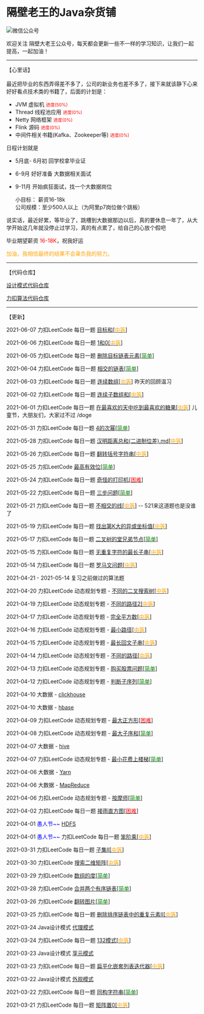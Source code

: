 # 隔壁老王的Java杂货铺

![微信公众号](./logo.png)

欢迎关注 隔壁大老王公众号，每天都会更新一些不一样的学习知识，让我们一起提高，一起加油！

<hr />

【心里话】<br /><br />
最近把毕业的东西弄得差不多了，公司的新业务也差不多了，接下来就该静下心来好好看点技术类的书籍了，后面的计划是：<br />
+ JVM 虚拟机 <small><font color=red>进度(50%)</font></small>
+ Thread 线程池应用 <small><font color=red>进度(0%)</font></small>
+ Netty 网络框架 <small><font color=red>进度(0%)</font></small>
+ Flink 源码 <small><font color=red>进度(0%)</font></small>
+ 中间件相关书籍(Kafka、Zookeeper等) <small><font color=red>进度(0%)</font></small>

日程计划就是
+ 5月底- 6月初 回学校拿毕业证
+ 6-9月 好好准备 大数据相关面试
+ 9-11月 开始疯狂面试，找一个大数据岗位

  小目标： 薪资16-18k<br />
  公司规模：至少500人以上（为阿里p7岗位做个跳板）

说实话，最近好累，等毕业了，跳槽到大数据那边以后，真的要休息一年了，从大学开始这几年就没停止过学习，真的有点累了，给自己的心放个假吧

毕业期望薪资 <font color=red>16-18K</font>，祝我好运

<font color=orange>加油，我相信最终的结果不会辜负我的努力。</font>

<hr />

【代码仓库】

[设计模式代码仓库](https://github.com/get2bad/java_design_mode)

[力扣算法代码仓库](https://github.com/get2bad/leetcode-algorithm)

<hr />

【更新】

2021-06-07 力扣LeetCode 每日一题 [目标和[<font color=orange>中等</font>]](./docs/算法/回溯/中等/目标和.md)

2021-06-06 力扣LeetCode 每日一题 [1和0[<font color=orange>中等</font>]](./docs/算法/动态规划/中等/1和0.md)

2021-06-05 力扣LeetCode 每日一题 [删除目标链表元素[<font color=green>简单</font>]](./docs/算法/链表/删除目标链表元素.md)

2021-06-04 力扣LeetCode 每日一题 [相交的链表[<font color=green>简单</font>]](./docs/算法/链表/相交的链表.md)

2021-06-03 力扣LeetCode 每日一题 [连续数组[<font color=orange>中等</font>]](./docs/算法/前缀和/连续数组.md#连续数组) 昨天的回顾温习

2021-06-02 力扣LeetCode 每日一题 [连续子数组和[<font color=orange>中等</font>]](./docs/算法/前缀和/连续数组.md#连续的子数组和)

2021-06-01 力扣LeetCode 每日一题 [在最喜欢的天中吃到最喜欢的糖果[<font color=orange>中等</font>]](./docs/算法/前缀和/在最喜欢的天中吃到最喜欢的糖果.md) 儿童节，大朋友们，大家过不过 /doge

2021-05-31 力扣LeetCode 每日一题 [4的次幂[<font color=green>简单</font>]](./docs/算法/进制/4的次幂.md)

2021-05-28 力扣LeetCode 每日一题 [汉明距离总和(二进制位差).md[<font color=orange>中等</font>]](./docs/算法/进制/汉明距离总和(二进制位差).md)

2021-05-26 力扣LeetCode 每日一题 [翻转括号字符串[<font color=orange>中等</font>]](./docs/算法/翻转括号字符串.md)

2021-05-25 力扣LeetCode [最高有效位[<font color=green>简单</font>]](./docs/算法/动态规划/简单/最高有效位.md)

2021-05-24 力扣LeetCode 每日一题 [奇怪的打印机[<font color=red>困难</font>]](./docs/算法/动态规划/困难/奇怪的打印机.md)

2021-05-22 力扣LeetCode 每日一题 [三步问题[<font color=green>简单</font>]](./docs/算法/动态规划/简单/三步问题.md)

2021-05-21 力扣LeetCode 每日一题 [不相交的线[<font color=orange>中等</font>]](docs/算法/动态规划/中等/不相交的线.md) -- 521来这道题也是没谁了

2021-05-19 力扣LeetCode 每日一题 [找出第K大的异或坐标值[<font color=orange>中等</font>]](./docs/算法/异或/找出第K大的异或坐标值.md)

2021-05-17 力扣LeetCode 每日一题 [二叉树的堂兄弟节点[<font color=green>简单</font>]](docs/算法/二叉树/简单/二叉树的堂兄弟结点.md)

2021-05-15 力扣LeetCode 每日一题 [无重复字符的最长子串[<font color=orange>中等</font>]](./docs/算法/无重复字符的最长子串.md)

2021-05-14 力扣LeetCode 每日一题 [罗马文问题[<font color=orange>中等</font>]](./docs/算法/罗马文问题.md)

2021-04-21 - 2021-05-14 复习之前做过的算法题

2021-04-20 力扣LeetCode 动态规划专题 - [不同的二叉搜索树[<font color=orange>中等</font>]](docs/算法/动态规划/中等/不同的二叉搜索树.md)

2021-04-19 力扣LeetCode 动态规划专题 - [不同的路径2[<font color=orange>中等</font>]](docs/算法/动态规划/中等/不同的路径.md)

2021-04-17 力扣LeetCode 动态规划专题 - [完全平方数[<font color=orange>中等</font>]](docs/算法/动态规划/中等/完全平方数.md)

2021-04-16 力扣LeetCode 动态规划专题 - [最小路径[<font color=orange>中等</font>]](docs/算法/动态规划/中等/最小路径.md)

2021-04-15 力扣LeetCode 动态规划专题 - [最长回文子串[<font color=orange>中等</font>]](docs/算法/动态规划/中等/最长回文子串.md)

2021-04-14 力扣LeetCode 动态规划专题 - [不同的路径[<font color=orange>中等</font>]](docs/算法/动态规划/中等/不同的路径.md)

2021-04-13 力扣LeetCode 动态规划专题 - [购买股票问题[<font color=green>简单</font>]](docs/算法/动态规划/简单/购买股票问题.md)

2021-04-12 力扣LeetCode 动态规划专题 - [判断子序列[<font color=green>简单</font>]](docs/算法/动态规划/简单/判断子序列.md)

2021-04-10 大数据 - [clickhouse](./docs/大数据/clickhouse.md)

2021-04-10 大数据 - [hbase](./docs/大数据/hbase.md)

2021-04-09 力扣LeetCode 动态规划专题 - [最大正方形[<font color=red>困难</font>]](docs/算法/动态规划/困难/最大正方形.md)

2021-04-08 力扣LeetCode 动态规划专题 - [最大子序和[<font color=green>简单</font>]](docs/算法/动态规划/简单/最大子序和.md)

2021-04-07 大数据 - [hive](./docs/大数据/hive.md)

2021-04-07 力扣LeetCode 动态规划专题 - [最小花费上楼梯[<font color=green>简单</font>]](docs/算法/动态规划/简单/最小花费上楼梯.md)

2021-04-06 大数据 - [Yarn](./docs/大数据/Yarn.md)

2021-04-06 大数据 - [MapReduce](./docs/大数据/MapReduce.md)

2021-04-06 力扣LeetCode 动态规划专题 - [按摩师[<font color=green>简单</font>]](docs/算法/动态规划/简单/按摩师.md)

2021-04-02 力扣LeetCode 每日一题 [接雨直方图[<font color=red>困难</font>]](./docs/算法/接雨直方图.md)

2021-04-01 <font color=blue>愚人节~~</font> [HDFS](./docs/大数据/HDFS.md)

2021-04-01 <font color=blue>愚人节~~</font> 力扣LeetCode 每日一题 [笨阶乘[<font color=orange>中等</font>]](./docs/算法/笨阶乘.md)

2021-03-31 力扣LeetCode 每日一题 [子集II[<font color=orange>中等</font>]](./docs/算法/子集II.md)

2021-03-30 力扣LeetCode [搜索二维矩阵[<font color=orange>中等</font>]](./docs/算法/搜索二维矩阵.md)

2021-03-29 力扣LeetCode [数组的度[<font color=green>简单</font>]](./docs/算法/数组的度.md)

2021-03-28 力扣LeetCode [合并两个有序链表[<font color=green>简单</font>]](./docs/算法/合并两个有序链表.md)

2021-03-26 力扣LeetCode [翻转图片[<font color=green>简单</font>]](./docs/算法/翻转图片.md)

2021-03-25 力扣LeetCode 每日一题 [删除排序链表中的重复元素II[<font color=orange>中等</font>]](./docs/算法/删除排序链表中的重复元素.md)

2021-03-24 Java设计模式 [代理模式](./docs/设计模式/Java设计模式-代理模式.md)

2021-03-24 力扣LeetCode 每日一题 [132模式[<font color=orange>中等</font>]](./docs/算法/132模式.md)

2021-03-23 Java设计模式 [享元模式](./docs/设计模式/Java设计模式-享元模式.md)

2021-03-23 力扣LeetCode 每日一题 [扁平化嵌套列表迭代器[<font color=orange>中等</font>]](./docs/算法/扁平化嵌套列表迭代器.md)

2021-03-22 Java设计模式 [外观模式](./docs/设计模式/java设计模式-外观模式.md)

2021-03-22 力扣LeetCode 每日一题 [同构字符串[<font color=green>简单</font>]](./docs/算法/同构字符串.md)

2021-03-21 力扣LeetCode 每日一题 [矩阵置0[<font color=orange>中等</font>]](./docs/算法/矩阵置0.md)

